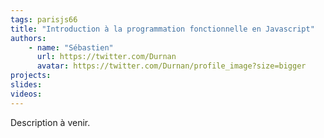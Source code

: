 ```yaml
---
tags: parisjs66
title: "Introduction à la programmation fonctionnelle en Javascript"
authors:
    - name: "Sébastien"
      url: https://twitter.com/Durnan
      avatar: https://twitter.com/Durnan/profile_image?size=bigger
projects: 
slides: 
videos:
---
```

Description à venir.
